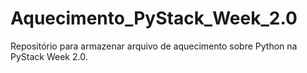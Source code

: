 # Aquecimento_PyStack_Week_2.0
Repositório para armazenar arquivo de aquecimento sobre Python na PyStack Week 2.0.
